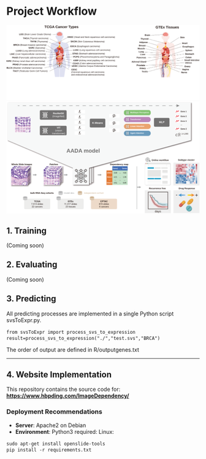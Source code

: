 # Project Workflow
![main](Website/overview1.svg)
![main](Website/overview2.svg)
## 1. Training
(Coming soon)
## 2. Evaluating
(Coming soon)
## 3. Predicting

All predicting processes are implemented in a single Python script svsToExpr.py.

```
from svsToExpr import process_svs_to_expression
result=process_svs_to_expression("./","test.svs","BRCA")
```
The order of output are defined in R/outputgenes.txt

---

## 4. Website Implementation

This repository contains the source code for:  
**https://www.hbpding.com/ImageDependency/**

### Deployment Recommendations
- **Server**: Apache2 on Debian
- **Environment**: Python3 required:
Linux:
```
sudo apt-get install openslide-tools
pip install -r requirements.txt
```
